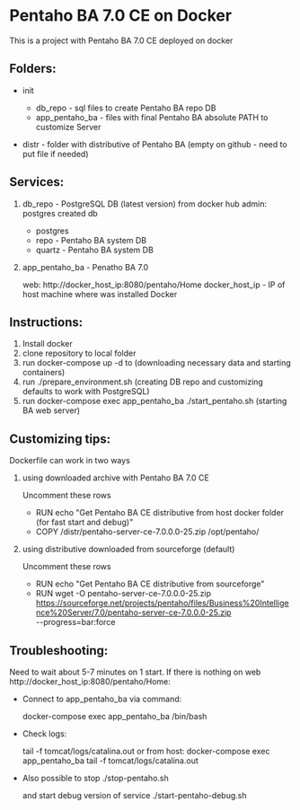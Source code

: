 #  Pentaho BA 7.0 CE on Docker
 

This is a project with Pentaho BA 7.0 CE deployed on docker

## Folders:

- init
   - db_repo - sql files to create Pentaho BA repo DB
   - app_pentaho_ba - files with final Pentaho BA absolute PATH to customize Server

- distr - folder with distributive of Pentaho BA (empty on github - need to put file if needed)

## Services:
1) db_repo - PostgreSQL DB (latest version) from docker hub
   admin: postgres
   created db
     - postgres
     - repo   - Pentaho BA system DB
     - quartz - Pentaho BA system DB
  
2) app_pentaho_ba - Penatho BA 7.0
   
   web: http://docker_host_ip:8080/pentaho/Home
   docker_host_ip - IP of host machine where was installed Docker

## Instructions:
1) Install docker
2) clone repository to local folder
3) run docker-compose up -d to  (downloading necessary data and starting containers)
4) run ./prepare_environment.sh (creating DB repo and customizing defaults to work with PostgreSQL)
5) run docker-compose exec app_pentaho_ba ./start_pentaho.sh (starting BA web server)

## Customizing tips:
Dockerfile can work in two ways
1) using downloaded archive with Pentaho BA 7.0 CE

   Uncomment these rows

   - RUN echo "Get Pentaho BA CE distributive from host docker folder (for fast start and debug)"
   - COPY /distr/pentaho-server-ce-7.0.0.0-25.zip /opt/pentaho/

2) using distributive downloaded from sourceforge (default)

   Uncomment these rows 
 
   - RUN echo "Get Pentaho BA CE distributive from sourceforge"
   - RUN wget -O pentaho-server-ce-7.0.0.0-25.zip https://sourceforge.net/projects/pentaho/files/Business%20Intelligence%20Server/7.0/pentaho-server-ce-7.0.0.0-25.zip \
    --progress=bar:force
 
 ## Troubleshooting:
 
 Need to wait about 5-7 minutes on 1 start. If there is nothing on web http://docker_host_ip:8080/pentaho/Home:
  - Connect to app_pentaho_ba via command: 
  
    docker-compose exec app_pentaho_ba  /bin/bash
    
  - Check logs: 
    
    tail -f tomcat/logs/catalina.out
    or from host:
    docker-compose exec app_pentaho_ba tail -f tomcat/logs/catalina.out

   - Also possible to stop ./stop-pentaho.sh 
   
     and start debug version of service ./start-pentaho-debug.sh

 
